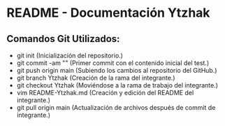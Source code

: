 # README - Documentación Ytzhak

## Comandos Git Utilizados:
- git init (Inicialización del repositorio.)
- git commit -am "" (Primer commit con el contenido inicial del test.)
- git push origin main (Subiendo los cambios al repositorio del GitHub.)
- git branch Ytzhak (Creación de la rama del integrante.)
- git checkout Ytzhak (Moviéndose a la rama de trabajo del integrante.)
- vim README-Ytzhak.md (Creación y edición del README del integrante.)
- git pull origin main (Actualización de archivos después de commit de integrante.)